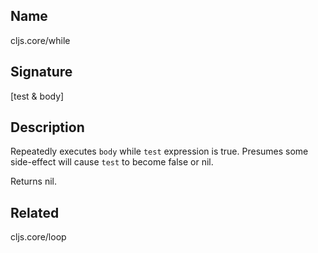 ## Name
cljs.core/while

## Signature
[test & body]

## Description

Repeatedly executes `body` while `test` expression is true. Presumes some
side-effect will cause `test` to become false or nil.

Returns nil.

## Related
cljs.core/loop
